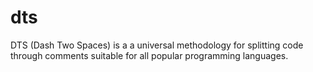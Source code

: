 # dts
DTS (Dash Two Spaces) is a a universal methodology for splitting code through comments suitable for all popular programming languages.
